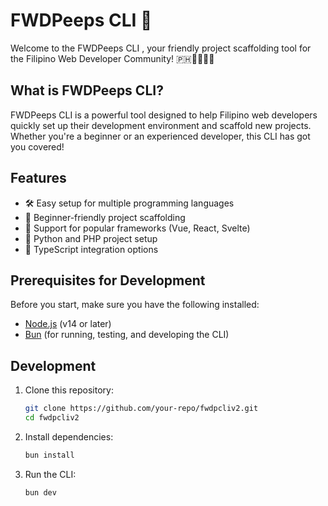 # FWDPeeps CLI 🚀

Welcome to the FWDPeeps CLI , your friendly project scaffolding tool for the Filipino Web Developer Community! 🇵🇭👨‍💻👩‍💻

## What is FWDPeeps CLI?

FWDPeeps CLI is a powerful tool designed to help Filipino web developers quickly set up their development environment and scaffold new projects. Whether you're a beginner or an experienced developer, this CLI has got you covered!

## Features

- 🛠 Easy setup for multiple programming languages
- 🌟 Beginner-friendly project scaffolding
- 🎨 Support for popular frameworks (Vue, React, Svelte)
- 🐍 Python and PHP project setup
- 🔄 TypeScript integration options

## Prerequisites for Development

Before you start, make sure you have the following installed:

- [Node.js](https://nodejs.org/) (v14 or later)
- [Bun](https://bun.sh/) (for running, testing, and developing the CLI)


## Development

1. Clone this repository:
   ```bash
   git clone https://github.com/your-repo/fwdpcliv2.git
   cd fwdpcliv2
   ```

2. Install dependencies:
   ```bash
   bun install
   ```

3. Run the CLI:
   ```bash
   bun dev
   ```


